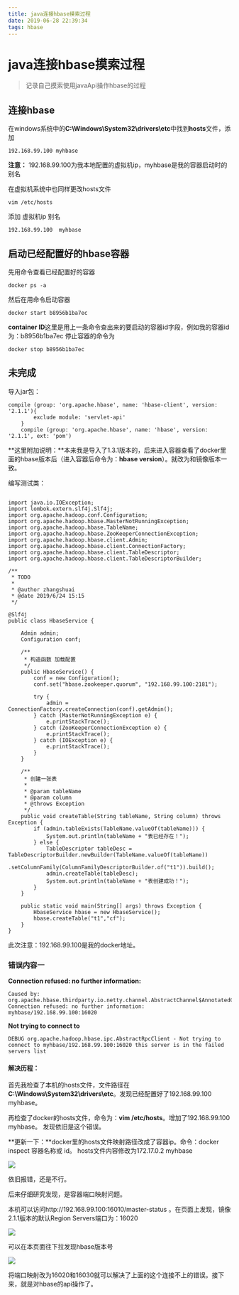```yaml
---
title: java连接hbase摸索过程
date: 2019-06-28 22:39:34
tags: hbase
---
```

# java连接hbase摸索过程
> 记录自己摸索使用javaApi操作hbase的过程

<!--more-->

## 连接hbase
在windows系统中的**C:\Windows\System32\drivers\etc**中找到**hosts**文件，添加
```
192.168.99.100 myhbase
```
**注意：** 192.168.99.100为我本地配置的虚拟机ip，myhbase是我的容器启动时的别名

在虚拟机系统中也同样更改hosts文件
```
vim /etc/hosts
```
添加 虚拟机ip 别名
```
192.168.99.100  myhbase
```

## 启动已经配置好的hbase容器

先用命令查看已经配置好的容器
```
docker ps -a
```

然后在用命令启动容器
```
docker start b8956b1ba7ec
```
**container ID**这里是用上一条命令查出来的要启动的容器id字段，例如我的容器id为：b8956b1ba7ec
停止容器的命令为
```
docker stop b8956b1ba7ec
```
## 未完成

导入jar包：
```
compile (group: 'org.apache.hbase', name: 'hbase-client', version: '2.1.1'){
        exclude module: 'servlet-api'
    }
    compile (group: 'org.apache.hbase', name: 'hbase', version: '2.1.1', ext: 'pom')
```

**这里附加说明：**本来我是导入了1.3.1版本的，后来进入容器查看了docker里面的hbase版本后（进入容器后命令为：**hbase version**）。就改为和镜像版本一致。

编写测试类：
```

import java.io.IOException;
import lombok.extern.slf4j.Slf4j;
import org.apache.hadoop.conf.Configuration;
import org.apache.hadoop.hbase.MasterNotRunningException;
import org.apache.hadoop.hbase.TableName;
import org.apache.hadoop.hbase.ZooKeeperConnectionException;
import org.apache.hadoop.hbase.client.Admin;
import org.apache.hadoop.hbase.client.ConnectionFactory;
import org.apache.hadoop.hbase.client.TableDescriptor;
import org.apache.hadoop.hbase.client.TableDescriptorBuilder;

/**
 * TODO
 *
 * @author zhangshuai
 * @date 2019/6/24 15:15
 */

@Slf4j
public class HbaseService {

    Admin admin;
    Configuration conf;

    /**
     * 构造函数 加载配置
     */
    public HbaseService() {
        conf = new Configuration();
        conf.set("hbase.zookeeper.quorum", "192.168.99.100:2181");
        
        try {
            admin = ConnectionFactory.createConnection(conf).getAdmin();
        } catch (MasterNotRunningException e) {
            e.printStackTrace();
        } catch (ZooKeeperConnectionException e) {
            e.printStackTrace();
        } catch (IOException e) {
            e.printStackTrace();
        }
    }

    /**
     * 创建一张表
     *
     * @param tableName
     * @param column
     * @throws Exception
     */
    public void createTable(String tableName, String column) throws Exception {
        if (admin.tableExists(TableName.valueOf(tableName))) {
            System.out.println(tableName + "表已经存在！");
        } else {
            TableDescriptor tableDesc = TableDescriptorBuilder.newBuilder(TableName.valueOf(tableName))
                .setColumnFamily(ColumnFamilyDescriptorBuilder.of("t1")).build();
            admin.createTable(tableDesc);
            System.out.println(tableName + "表创建成功！");
        }
    }

    public static void main(String[] args) throws Exception {
        HbaseService hbase = new HbaseService();
        hbase.createTable("t1","cf");
    }
}

```
此次注意：192.168.99.100是我的docker地址。

### 错误内容一

**Connection refused: no further information:**
```
Caused by: org.apache.hbase.thirdparty.io.netty.channel.AbstractChannel$AnnotatedConnectException: Connection refused: no further information: myhbase/192.168.99.100:16020
```

**Not trying to connect to**
```
DEBUG org.apache.hadoop.hbase.ipc.AbstractRpcClient - Not trying to connect to myhbase/192.168.99.100:16020 this server is in the failed servers list
```

#### 解决历程：
首先我检查了本机的hosts文件，文件路径在**C:\Windows\System32\drivers\etc**。发现已经配置好了192.168.99.100 myhbase。

再检查了docker的hosts文件，命令为：**vim /etc/hosts**。增加了192.168.99.100 myhbase。
发现依旧是这个错误。

**更新一下：**docker里的hosts文件映射路径改成了容器ip。命令：docker inspect 容器名称或 id。
hosts文件内容修改为172.17.0.2 myhbase

![](b3.png)

依旧报错，还是不行。

后来仔细研究发现，是容器端口映射问题。

本机可以访问http://192.168.99.100:16010/master-status 。在页面上发现，镜像2.1.1版本的默认Region Servers端口为：16020

![](b1.png)

可以在本页面往下拉发现hbase版本号

![](b2.png)

将端口映射改为16020和16030就可以解决了上面的这个连接不上的错误。接下来，就是对hbase的api操作了。
